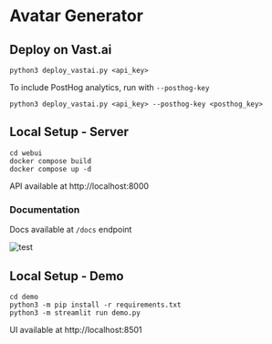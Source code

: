 # Avatar Generator

## Deploy on Vast.ai

```
python3 deploy_vastai.py <api_key>
```

To include PostHog analytics, run with `--posthog-key`

```
python3 deploy_vastai.py <api_key> --posthog-key <posthog_key>
```

## Local Setup - Server

```
cd webui
docker compose build
docker compose up -d
```

API available at http://localhost:8000

### Documentation

Docs available at `/docs` endpoint 

![test](https://github.com/user-attachments/assets/4f46df67-3c47-478a-a2c5-6a1f577b660d)

## Local Setup - Demo

```
cd demo
python3 -m pip install -r requirements.txt
python3 -m streamlit run demo.py
```

UI available at http://localhost:8501